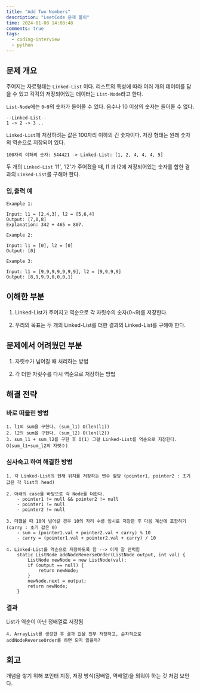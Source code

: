 ```yaml
---
title: "Add Two Numbers"
description: "LeetCode 문제 풀이"
time: 2024-01-08 14:08:48
comments: true
tags:
  - coding-interview
  - python
---
```


## 문제 개요

주어지는 자료형태는 `Linked-List` 이다. 리스트의 특성에 따라 여러 개의 데이터를 담을 수 있고 각각의 저장되어있는 데이터는 `List-Node`라고 한다.

`List-Node`에는 `0~9`의 숫자가 들어올 수 있다. 음수나 10 이상의 숫자는 들어올 수 없다.

```
--Linked-List--
1 -> 2 -> 3 ..
```

`Linked-List`에 저장하려는 값은 100자리 이하의 긴 숫자이다. 저장 형태는 원래 숫자의 역순으로 저장되어 있다.

```
100자리 이하의 숫자: 544421 -> Linked-List: [1, 2, 4, 4, 4, 5]
```

두 개의 `Linked-List` 'l1', 'l2'가 주어졌을 때, l1 과 l2에 저장되어있는 숫자를 합한 결과의 `Linked-List`를 구해야 한다.

### 입,출력 예

```
Example 1:

Input: l1 = [2,4,3], l2 = [5,6,4]
Output: [7,0,8]
Explanation: 342 + 465 = 807.

Example 2:

Input: l1 = [0], l2 = [0]
Output: [0]

Example 3:

Input: l1 = [9,9,9,9,9,9,9], l2 = [9,9,9,9]
Output: [8,9,9,9,0,0,0,1]

```

## 이해한 부분

1. Linked-List가 주어지고 역순으로 각 자릿수의 숫자(0~9)를 저장한다.

2. 우리의 목표는 두 개의 Linked-List를 더한 결과의 Linked-List를 구해야 한다.

## 문제에서 어려웠던 부분

1. 자릿수가 넘어갈 때 처리하는 방법

2. 각 더한 자릿수를 다시 역순으로 저장하는 방법


## 해결 전략

### 바로 떠올린 방법

```
1. l1의 sum을 구한다. (sum_l1) O(len(l1))
2. l2의 sum을 구한다. (sum_l2) O(len(l2))
3. sum_l1 + sum_l2를 구한 후 O(1) 그걸 Linked-List를 역순으로 저장한다. O(sum_l1+sum_l2의 자릿수)
```

### 심사숙고 하여 해결한 방법

```
1. 각 Linked-List의 현재 위치를 저장하는 변수 할당 (pointer1, pointer2 : 초기 값은 각 list의 head)

2. 아래의 case를 바탕으로 각 Node를 더한다.
    - pointer1 != null && pointer2 != null
    - pointer1 != null
    - pointer2 != null

3. 더했을 때 10이 넘어갈 경우 10의 자리 수를 임시로 저장한 후 다음 계산에 포함하기 (carry : 초기 값은 0)
    - sum = (pointer1.val + pointer2.val + carry) % 10
    - carry = (pointer1.val + pointer2.val + carry) / 10

4. Linked-List를 역순으로 저장하도록 함 --> 이게 잘 안먹힘
    static ListNode addNodeReverseOrder(ListNode output, int val) {
        ListNode newNode = new ListNode(val);
        if (output == null) {
            return newNode;
        }
        newNode.next = output;
        return newNode;
    }
```

### 결과

List가 역순이 아닌 정배열로 저장됨

```
4. ArrayList를 생성한 후 결과 값을 전부 저장하고, 순차적으로 addNodeReverseOrder를 하면 되지 않을까?
```

## 회고

개념을 쌓기 위해 포인터 지정, 저장 방식(정배열, 역배열)을 외워야 하는 것 처럼 보인다.